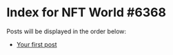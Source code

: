 # Index for NFT World #6368
Posts will be displayed in the order below:

- [Your first post](./001-first.md)

